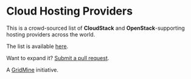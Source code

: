 # Cloud Hosting Providers
This is a crowd-sourced list of **CloudStack** and **OpenStack**-supporting hosting providers across the world.

The list is available [here](http://cloud-providers.s3-website-us-east-1.amazonaws.com/).

Want to expand it? [Submit a pull request](https://github.com/BalLab/cloud-hosting-providers/pull/new/master).

A [GridMine](http://www.gridmine.com/) initiative.

